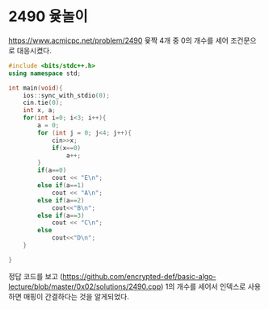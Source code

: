 # 2490 윷놀이

https://www.acmicpc.net/problem/2490
윷짝 4개 중 0의 개수를 세어 조건문으로 대응시켰다.

```cpp
#include <bits/stdc++.h>
using namespace std;

int main(void){
    ios::sync_with_stdio(0);
    cin.tie(0);
    int x, a;
    for(int i=0; i<3; i++){
        a = 0;
        for (int j = 0; j<4; j++){
            cin>>x;
            if(x==0)
                a++;
        }
        if(a==0)
            cout << "E\n";
        else if(a==1)
            cout << "A\n";
        else if(a==2)
            cout<<"B\n";
        else if(a==3)
            cout << "C\n";
        else
            cout<<"D\n";
    }

}

```

정답 코드를 보고 (https://github.com/encrypted-def/basic-algo-lecture/blob/master/0x02/solutions/2490.cpp) 1의 개수를 세어서 인덱스로 사용하면 매핑이 간결하다는 것을 알게되었다.

